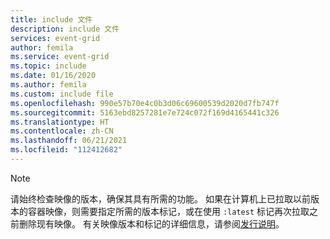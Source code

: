 ```yaml
---
title: include 文件
description: include 文件
services: event-grid
author: femila
ms.service: event-grid
ms.topic: include
ms.date: 01/16/2020
ms.author: femila
ms.custom: include file
ms.openlocfilehash: 990e57b70e4c0b3d06c69600539d2020d7fb747f
ms.sourcegitcommit: 5163ebd8257281e7e724c072f169d4165441c326
ms.translationtype: HT
ms.contentlocale: zh-CN
ms.lasthandoff: 06/21/2021
ms.locfileid: "112412682"
---
```

>[!NOTE]
> 请始终检查映像的版本，确保其具有所需的功能。 如果在计算机上已拉取以前版本的容器映像，则需要指定所需的版本标记，或在使用 `:latest` 标记再次拉取之前删除现有映像。 有关映像版本和标记的详细信息，请参阅[发行说明](../edge/release-notes.md)。